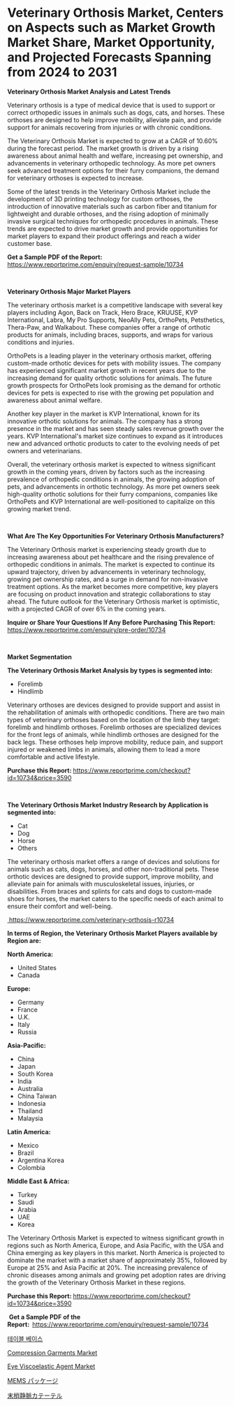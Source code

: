 <p><h1>Veterinary Orthosis Market, Centers on Aspects such as Market Growth Market Share, Market Opportunity, and Projected Forecasts Spanning from 2024 to 2031</h1></p><p><strong>Veterinary Orthosis Market Analysis and Latest Trends</strong></p>
<p><p>Veterinary orthosis is a type of medical device that is used to support or correct orthopedic issues in animals such as dogs, cats, and horses. These orthoses are designed to help improve mobility, alleviate pain, and provide support for animals recovering from injuries or with chronic conditions.</p><p>The Veterinary Orthosis Market is expected to grow at a CAGR of 10.60% during the forecast period. The market growth is driven by a rising awareness about animal health and welfare, increasing pet ownership, and advancements in veterinary orthopedic technology. As more pet owners seek advanced treatment options for their furry companions, the demand for veterinary orthoses is expected to increase.</p><p>Some of the latest trends in the Veterinary Orthosis Market include the development of 3D printing technology for custom orthoses, the introduction of innovative materials such as carbon fiber and titanium for lightweight and durable orthoses, and the rising adoption of minimally invasive surgical techniques for orthopedic procedures in animals. These trends are expected to drive market growth and provide opportunities for market players to expand their product offerings and reach a wider customer base.</p></p>
<p><strong>Get a Sample PDF of the Report:&nbsp;</strong> <a href="https://www.reportprime.com/enquiry/request-sample/10734">https://www.reportprime.com/enquiry/request-sample/10734</a></p>
<p>&nbsp;</p>
<p><strong>Veterinary Orthosis Major Market Players</strong></p>
<p><p>The veterinary orthosis market is a competitive landscape with several key players including Agon, Back on Track, Hero Brace, KRUUSE, KVP International, Labra, My Pro Supports, NeoAlly Pets, OrthoPets, Petsthetics, Thera-Paw, and Walkabout. These companies offer a range of orthotic products for animals, including braces, supports, and wraps for various conditions and injuries.</p><p>OrthoPets is a leading player in the veterinary orthosis market, offering custom-made orthotic devices for pets with mobility issues. The company has experienced significant market growth in recent years due to the increasing demand for quality orthotic solutions for animals. The future growth prospects for OrthoPets look promising as the demand for orthotic devices for pets is expected to rise with the growing pet population and awareness about animal welfare.</p><p>Another key player in the market is KVP International, known for its innovative orthotic solutions for animals. The company has a strong presence in the market and has seen steady sales revenue growth over the years. KVP International's market size continues to expand as it introduces new and advanced orthotic products to cater to the evolving needs of pet owners and veterinarians.</p><p>Overall, the veterinary orthosis market is expected to witness significant growth in the coming years, driven by factors such as the increasing prevalence of orthopedic conditions in animals, the growing adoption of pets, and advancements in orthotic technology. As more pet owners seek high-quality orthotic solutions for their furry companions, companies like OrthoPets and KVP International are well-positioned to capitalize on this growing market trend.</p></p>
<p>&nbsp;</p>
<p><strong>What Are The Key Opportunities For Veterinary Orthosis Manufacturers?</strong></p>
<p><p>The Veterinary Orthosis market is experiencing steady growth due to increasing awareness about pet healthcare and the rising prevalence of orthopedic conditions in animals. The market is expected to continue its upward trajectory, driven by advancements in veterinary technology, growing pet ownership rates, and a surge in demand for non-invasive treatment options. As the market becomes more competitive, key players are focusing on product innovation and strategic collaborations to stay ahead. The future outlook for the Veterinary Orthosis market is optimistic, with a projected CAGR of over 6% in the coming years.</p></p>
<p><strong>Inquire or Share Your Questions If Any Before Purchasing This Report:</strong> <a href="https://www.reportprime.com/enquiry/pre-order/10734">https://www.reportprime.com/enquiry/pre-order/10734</a></p>
<p>&nbsp;</p>
<p><strong>Market Segmentation</strong></p>
<p><strong>The Veterinary Orthosis Market Analysis by types is segmented into:</strong></p>
<p><ul><li>Forelimb</li><li>Hindlimb</li></ul></p>
<p><p>Veterinary orthoses are devices designed to provide support and assist in the rehabilitation of animals with orthopedic conditions. There are two main types of veterinary orthoses based on the location of the limb they target: forelimb and hindlimb orthoses. Forelimb orthoses are specialized devices for the front legs of animals, while hindlimb orthoses are designed for the back legs. These orthoses help improve mobility, reduce pain, and support injured or weakened limbs in animals, allowing them to lead a more comfortable and active lifestyle.</p></p>
<p><strong>Purchase this Report:&nbsp;</strong><a href="https://www.reportprime.com/checkout?id=10734&price=3590">https://www.reportprime.com/checkout?id=10734&price=3590</a></p>
<p>&nbsp;</p>
<p><strong>The Veterinary Orthosis Market Industry Research by Application is segmented into:</strong></p>
<p><ul><li>Cat</li><li>Dog</li><li>Horse</li><li>Others</li></ul></p>
<p><p>The veterinary orthosis market offers a range of devices and solutions for animals such as cats, dogs, horses, and other non-traditional pets. These orthotic devices are designed to provide support, improve mobility, and alleviate pain for animals with musculoskeletal issues, injuries, or disabilities. From braces and splints for cats and dogs to custom-made shoes for horses, the market caters to the specific needs of each animal to ensure their comfort and well-being.</p></p>
<p><a href="https://www.reportprime.com/veterinary-orthosis-r10734">&nbsp;https://www.reportprime.com/veterinary-orthosis-r10734</a></p>
<p><strong>In terms of Region, the Veterinary Orthosis Market Players available by Region are:</strong></p>
<p>
    <p> <strong> North America: </strong>
        <ul>
            <li>United States</li>
            <li>Canada</li>
        </ul>
        </p> 
    <p> <strong> Europe: </strong>
        <ul>
            <li>Germany</li>
            <li>France</li>
            <li>U.K.</li>
            <li>Italy</li>
            <li>Russia</li>
        </ul>
        </p> 
    <p> <strong> Asia-Pacific: </strong>
        <ul>
            <li>China</li>
            <li>Japan</li>
            <li>South Korea</li>
            <li>India</li>
            <li>Australia</li>
            <li>China Taiwan</li>
            <li>Indonesia</li>
            <li>Thailand</li>
            <li>Malaysia</li>
        </ul>
        </p> 
    <p> <strong> Latin America: </strong>
        <ul>
            <li>Mexico</li>
            <li>Brazil</li>
            <li>Argentina Korea</li>
            <li>Colombia</li>
        </ul>
        </p> 
    <p> <strong> Middle East & Africa: </strong>
        <ul>
            <li>Turkey</li>
            <li>Saudi</li>
            <li>Arabia</li>
            <li>UAE</li>
            <li>Korea</li>
        </ul>
    </p>
    </p>
<p><p>The Veterinary Orthosis Market is expected to witness significant growth in regions such as North America, Europe, and Asia Pacific, with the USA and China emerging as key players in this market. North America is projected to dominate the market with a market share of approximately 35%, followed by Europe at 25% and Asia Pacific at 20%. The increasing prevalence of chronic diseases among animals and growing pet adoption rates are driving the growth of the Veterinary Orthosis Market in these regions.</p></p>
<p><strong>Purchase this Report: </strong><a href="https://www.reportprime.com/checkout?id=10734&price=3590">https://www.reportprime.com/checkout?id=10734&price=3590</a></p>
<p>&nbsp;<strong>Get a Sample PDF of the Report:&nbsp;&nbsp;</strong><a href="https://www.reportprime.com/enquiry/request-sample/10734">https://www.reportprime.com/enquiry/request-sample/10734</a></p>
<p><strong></strong></p>
<p><p><a href="https://medium.com/@maryamwill/%ED%85%8C%EC%9D%B4%EB%B8%94-%EB%B2%A0%EC%9D%B4%EC%8A%A4-%EC%8B%9C%EC%9E%A5%EC%9D%80-%EC%8B%9C%EC%9E%A5-%EC%A0%90%EC%9C%A0%EC%9C%A8-%ED%81%AC%EA%B8%B0-%EB%B0%8F-2031%EB%85%84%EA%B9%8C%EC%A7%80%EC%9D%98-%EC%98%88%EC%83%81-%EC%98%88%EC%B8%A1%EC%97%90-%EC%B4%88%EC%A0%90%EC%9D%84-%EB%A7%9E%EC%B6%A5%EB%8B%88%EB%8B%A4-626720c6f38a">테이블 베이스</a></p><p><a href="https://issuu.com/reportprime-2/docs/compression-garments-market-size-2030.pptx">Compression Garments Market</a></p><p><a href="https://github.com/tamvrosiya/Market-Research-Report-List-4/blob/main/eye-viscoelastic-agent-market.md">Eye Viscoelastic Agent Market</a></p><p><a href="https://medium.com/@juliafadel1922/mems%E3%83%91%E3%83%83%E3%82%B1%E3%83%BC%E3%82%B8%E5%B8%82%E5%A0%B4%E8%AA%BF%E6%9F%BB%E5%A0%B1%E5%91%8A%E6%9B%B8-%E3%81%9D%E3%81%AE%E6%AD%B4%E5%8F%B2%E3%81%A82031%E5%B9%B4%E3%81%BE%E3%81%A7%E3%81%AE%E4%BA%88%E6%B8%AC-4c21d5f48ef7">MEMS パッケージ</a></p><p><a href="https://medium.com/@oswaldoavarro768546/%E6%9C%AB%E6%A2%A2%E9%9D%99%E8%84%88%E3%82%AB%E3%83%86%E3%83%BC%E3%83%86%E3%83%AB%E5%B8%82%E5%A0%B4%E8%A6%8F%E6%A8%A1-cagr-%E5%8B%95%E5%90%91-2024-2030-ac9d43a188ab">末梢静脈カテーテル</a></p></p>